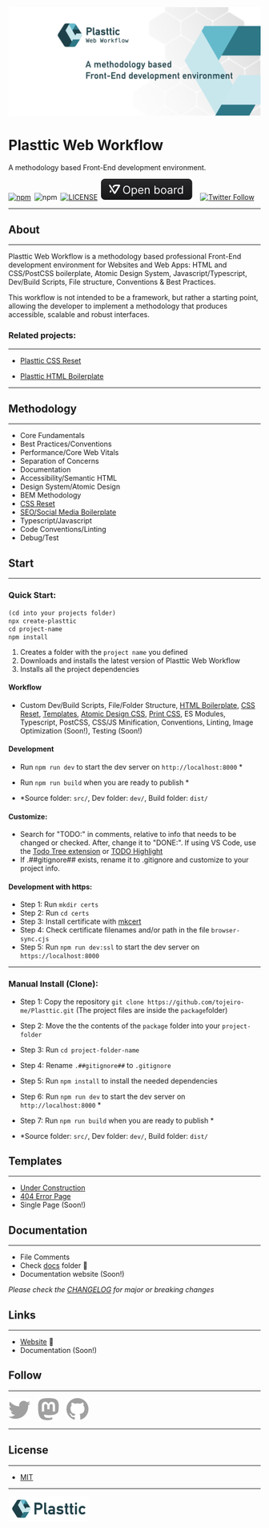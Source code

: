 [![Plasttic](./.github/assets/repo-banner-1400w.png)](https://plasttic.dev)

# Plasttic Web Workflow

A methodology based Front-End development environment.

[![npm](https://img.shields.io/npm/v/plasttic.svg?style=flat&colorA=18181B&colorB=2D7786)](https://www.npmjs.com/package/plasttic)&ensp;![npm](https://img.shields.io/npm/dt/plasttic?style=flat&colorA=18181B&colorB=2D7786)&ensp;[![LICENSE](https://img.shields.io/badge/license-MIT-lightgrey.svg?style=flat&colorA=18181B&colorB=2D7786)](https://github.com/tojeiro-me/Plasttic/blob/master/LICENSE)&ensp;[![VOLTA](./.github/assets/volta.svg)](https://volta.net/tojeiro-me/Plasttic)&emsp;[![Twitter Follow](https://img.shields.io/twitter/follow/Plasttic_Dev?style=social)](https://twitter.com/Plasttic_Dev)

---

## About

---

Plasttic Web Workflow is a methodology based professional Front-End development environment for Websites and Web Apps: HTML and CSS/PostCSS boilerplate, Atomic Design System, Javascript/Typescript, Dev/Build Scripts, File structure, Conventions & Best Practices.

This workflow is not intended to be a framework, but rather a starting point, allowing the developer to implement a methodology that produces accessible, scalable and robust interfaces.

### Related projects:

---

- [Plasttic CSS Reset](https://github.com/tojeiro-me/Plasttic-reset)

- [Plasttic HTML Boilerplate](https://github.com/tojeiro-me/Plasttic-boilerplate)

---

## Methodology

---

- Core Fundamentals
- Best Practices/Conventions
- Performance/Core Web Vitals
- Separation of Concerns
- Documentation
- Accessibility/Semantic HTML
- Design System/Atomic Design
- BEM Methodology
- [CSS Reset](https://github.com/tojeiro-me/Plasttic-reset)
- [SEO/Social Media Boilerplate](https://github.com/tojeiro-me/Plasttic-boilerplate)
- Typescript/Javascript
- Code Conventions/Linting
- Debug/Test

## Start

---

### Quick Start:

```
(cd into your projects folder)
npx create-plasttic
cd project-name
npm install
```

1. Creates a folder with the `project name` you defined
2. Downloads and installs the latest version of Plasttic Web Workflow
3. Installs all the project dependencies

#### Workflow

- Custom Dev/Build Scripts, File/Folder Structure, [HTML Boilerplate](https://github.com/tojeiro-me/Plasttic-boilerplate/blob/master/index.html), [CSS Reset](https://github.com/tojeiro-me/Plasttic-reset), [Templates](https://boilerplate.plasttic.dev), [Atomic Design CSS](docs/atomic-design.md), [Print CSS](./src/assets/css/print.css), ES Modules, Typescript, PostCSS, CSS/JS Minification, Conventions, Linting, Image Optimization (Soon!), Testing (Soon!)

#### Development

- Run `npm run dev` to start the dev server on `http://localhost:8000` \*
- Run `npm run build` when you are ready to publish \*

- \*Source folder: `src/`, Dev folder: `dev/`, Build folder: `dist/`

#### Customize:

- Search for "TODO:" in comments, relative to info that needs to be changed or checked. After, change it to "DONE:". If using VS Code, use the [Todo Tree extension](https://marketplace.visualstudio.com/items?itemName=Gruntfuggly.todo-tree) or [TODO Highlight](https://marketplace.visualstudio.com/items?itemName=wayou.vscode-todo-highlight)
- If .##gitignore## exists, rename it to .gitignore and customize to your project info.

#### Development with https:

- Step 1: Run `mkdir certs`
- Step 2: Run `cd certs`
- Step 3: Install certificate with [mkcert](https://mkcert.dev/)
- Step 4: Check certificate filenames and/or path in the file `browser-sync.cjs`
- Step 5: Run `npm run dev:ssl` to start the dev server on `https://localhost:8000`

---

### Manual Install (Clone):

- Step 1: Copy the repository `git clone https://github.com/tojeiro-me/Plasttic.git`
  (The project files are inside the `package`folder)
- Step 2: Move the the contents of the `package` folder into your `project-folder`
- Step 3: Run `cd project-folder-name`
- Step 4: Rename `.##gitignore##` to `.gitignore`
- Step 5: Run `npm install` to install the needed dependencies
- Step 6: Run `npm run dev` to start the dev server on `http://localhost:8000` \*
- Step 7: Run `npm run build` when you are ready to publish \*

- \*Source folder: `src/`, Dev folder: `dev/`, Build folder: `dist/`

## Templates

---

- [Under Construction](https://boilerplate.plasttic.dev/temporary.html)
- [404 Error Page](https://boilerplate.plasttic.dev/404.html)
- Single Page (Soon!)

## Documentation

---

- File Comments
- Check [docs](./docs) folder :construction:
- Documentation website (Soon!)

_Please check the [CHANGELOG](/CHANGELOG.md) for major or breaking changes_

## Links

---

- [Website](https://plasttic.dev) :construction:
- Documentation (Soon!)

## Follow

---

[![Twitter](./.github/assets/twitter.svg)](https://twitter.com/Plasttic_Dev)&emsp;[![Mastodon](./.github/assets/mastodon.svg)](https://mastodon.social/@plasttic)&emsp;[![Github](./.github/assets/github.svg)](https://github.com/tojeiro-me)

---

## License

---

- [MIT](./LICENSE)

---

[![Plasttic](./.github/assets/repo-badge-50h.png)](https://github.com/tojeiro-me/Plasttic)
